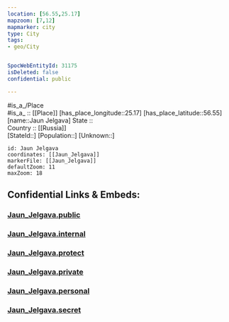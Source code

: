 ```yaml
---
location: [56.55,25.17] 
mapzoom: [7,12] 
mapmarker: city 
type: City
tags:
- geo/City


SpocWebEntityId: 31175
isDeleted: false
confidential: public

---
```

#is_a_/Place  
#is_a_ :: [[Place]] 
[has_place_longitude::25.17] 
[has_place_latitude::56.55] 
[name::Jaun Jelgava] 
State ::  
Country :: [[Russia]]  
[StateId::] 
[Population::] 
[Unknown::] 


```leaflet
id: Jaun Jelgava
coordinates: [[Jaun_Jelgava]] 
markerFile: [[Jaun_Jelgava]] 
defaultZoom: 11 
maxZoom: 18
```


## Confidential Links & Embeds: 

### [Jaun_Jelgava.public](/_public/\Earth\Continent\Europe\Europe~North\Latvia\Counties\Jaunjelgavas\CityJaun_Jelgava.public.md) 

### [Jaun_Jelgava.internal](/_internal/\Earth\Continent\Europe\Europe~North\Latvia\Counties\Jaunjelgavas\CityJaun_Jelgava.internal.md) 

### [Jaun_Jelgava.protect](/_protect/\Earth\Continent\Europe\Europe~North\Latvia\Counties\Jaunjelgavas\CityJaun_Jelgava.protect.md) 

### [Jaun_Jelgava.private](/_private/\Earth\Continent\Europe\Europe~North\Latvia\Counties\Jaunjelgavas\CityJaun_Jelgava.private.md) 

### [Jaun_Jelgava.personal](/_personal/\Earth\Continent\Europe\Europe~North\Latvia\Counties\Jaunjelgavas\CityJaun_Jelgava.personal.md) 

### [Jaun_Jelgava.secret](/_secret/\Earth\Continent\Europe\Europe~North\Latvia\Counties\Jaunjelgavas\CityJaun_Jelgava.secret.md)

